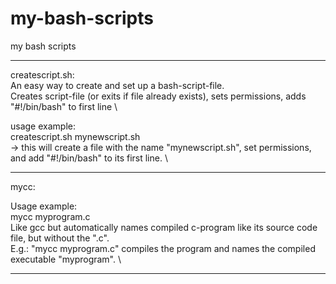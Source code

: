 # my-bash-scripts
my bash scripts

-----------------------------

createscript.sh: \
An easy way to create and set up a bash-script-file. \
Creates script-file (or exits if file already exists), sets permissions, adds "#!/bin/bash" to first line \

usage example: \
createscript.sh mynewscript.sh \
-> this will create a file with the name "mynewscript.sh", set permissions, and add "#!/bin/bash" to its first line.  \

-----------------------------

mycc: 

Usage example: \
mycc myprogram.c \
Like gcc but automatically names compiled c-program like its source code file, but without the ".c". \
E.g.: "mycc myprogram.c" compiles the program and names the compiled executable "myprogram". \

----------------------------

